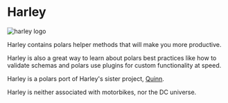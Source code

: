 # Harley

![harley logo](https://external-content.duckduckgo.com/iu/?u=https%3A%2F%2Ftse2.mm.bing.net%2Fth%3Fid%3DOIP.HD-v65QjYjg2iovtOanYFwHaE0%26pid%3DApi&f=1&ipt=9d5a5eed1f52ec9aa0763bf301e9b524c3b3d57c06e0f8e9352c62bd80cba685&ipo=images)

Harley contains polars helper methods that will make you more productive.

Harley is also a great way to learn about polars best practices like how to validate schemas and polars use plugins for custom functionality at speed.

Harley is a polars port of Harley's sister project, [Quinn](https://github.com/MrPowers/quinn).

Harley is neither associated with motorbikes, nor the DC universe.